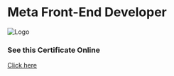 

# Meta Front-End Developer



![Logo](https://s3.amazonaws.com/coursera_assets/meta_images/generated/CERTIFICATE_LANDING_PAGE/CERTIFICATE_LANDING_PAGE~J3D62MEFNCZK/CERTIFICATE_LANDING_PAGE~J3D62MEFNCZK.jpeg)


### See this Certificate Online


[Click here](https://www.coursera.org/account/accomplishments/professional-cert/J3D62MEFNCZK)

